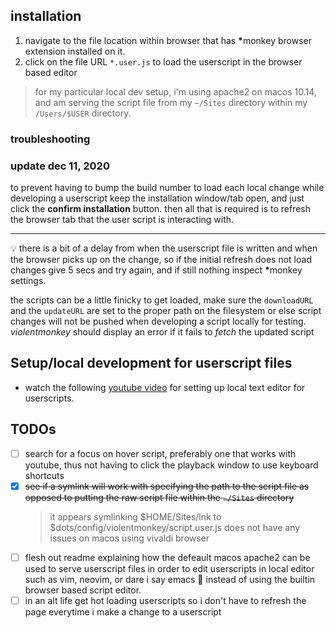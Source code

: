 ## installation

1. navigate to the file location within browser that has <strong>*</strong>monkey browser extension installed on it.
2. click on the file URL `*.user.js` to load the userscript in the browser based editor

> for my particular local dev setup, i'm using apache2 on macos 10.14, and am serving the script file from my `~/Sites` directory within my `/Users/$USER` directory.

### troubleshooting

### update dec 11, 2020

to prevent having to bump the build number to load each local change while developing a userscript keep the installation window/tab open, and just click the **confirm installation** button. then all that is required is to refresh the browser tab that the user script is interacting with.

---

💡 there is a bit of a delay from when the userscript file is written and when the browser picks up on the change, so if the initial refresh does not load changes give 5 secs and try again, and if still nothing inspect <strong>*</strong>monkey settings.

the scripts can be a little finicky to get loaded, make sure the `downloadURL` and the `updateURL` are set to the proper path on the filesystem or else script changes will not be pushed when developing a script locally for testing.  _violentmonkey_ should display an error if it fails to _fetch_ the updated script 

## Setup/local development for userscript files

- watch the following [youtube video][link1] for setting up local text editor for userscripts.

[link1]: <https://www.youtube.com/watch?v=CtGT_l7TMe4>

## TODOs

<a id="todos"></a>

- [ ] search for a focus on hover script, preferably one that works with youtube, thus not having to click the playback window to use keyboard shortcuts
- [x] ~~see if a symlink will work with specifying the path to the script file as opposed to putting the raw script file within the `~/Sites` directory~~
  > it appears symlinking $HOME/Sites/lnk to $dots/config/violentmonkey/script.user.js does not have any issues on macos using vivaldi browser
- [ ] flesh out readme explaining how the defeault macos apache2 can be used to serve userscript files in order to edit userscripts in local editor such as vim, neovim, or dare i say emacs 😬 instead of using the builtin browser based script editor.
- [ ] in an alt life get hot loading userscripts so i don't have to refresh the page everytime i make a change to a userscript
